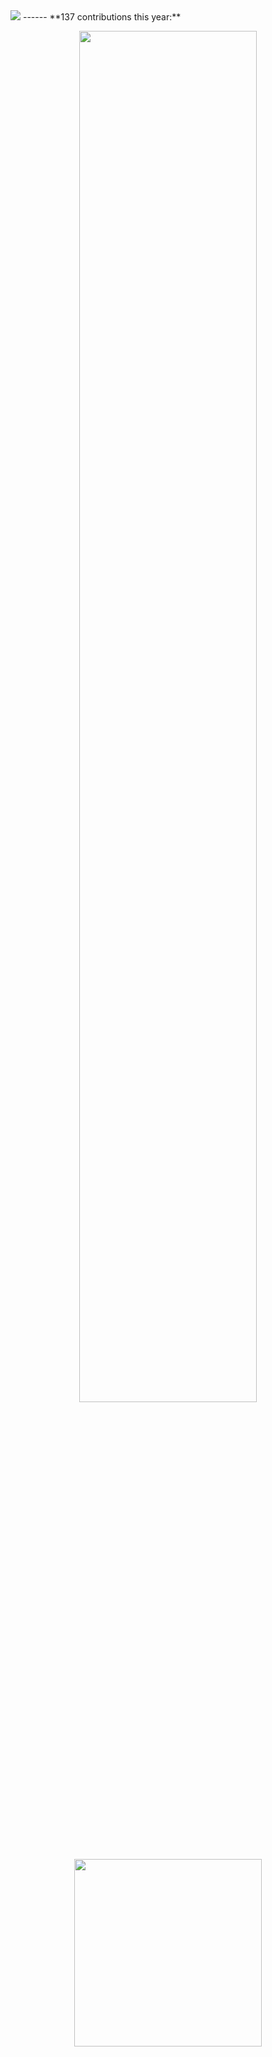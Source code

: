 <img src="http://hits.dwyl.com/FirmDiary/FirmDiary.svg">
------
**137 contributions this year:**
<p align="center">
  <img src="https://www.zwww.cool/img/contributions.png" width="75%"><br>
  <img src="https://www.zwww.cool/img/star_gif.gif" width="300">
</div>

